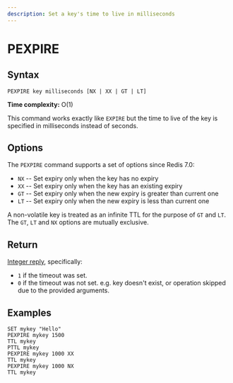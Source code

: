 ```yaml
---
description: Set a key's time to live in milliseconds
---
```


# PEXPIRE

## Syntax

    PEXPIRE key milliseconds [NX | XX | GT | LT]

**Time complexity:** O(1)

This command works exactly like `EXPIRE` but the time to live of the key is
specified in milliseconds instead of seconds.

## Options

The `PEXPIRE` command supports a set of options since Redis 7.0:

* `NX` -- Set expiry only when the key has no expiry
* `XX` -- Set expiry only when the key has an existing expiry
* `GT` -- Set expiry only when the new expiry is greater than current one
* `LT` -- Set expiry only when the new expiry is less than current one

A non-volatile key is treated as an infinite TTL for the purpose of `GT` and `LT`.
The `GT`, `LT` and `NX` options are mutually exclusive.

## Return

[Integer reply](https://redis.io/docs/reference/protocol-spec#resp-integers), specifically:

* `1` if the timeout was set.
* `0` if the timeout was not set. e.g. key doesn't exist, or operation skipped due to the provided arguments.

## Examples

```cli
SET mykey "Hello"
PEXPIRE mykey 1500
TTL mykey
PTTL mykey
PEXPIRE mykey 1000 XX
TTL mykey
PEXPIRE mykey 1000 NX
TTL mykey
```
